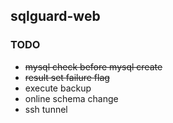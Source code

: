 ## sqlguard-web



### TODO
- ~~mysql check before mysql create~~
- ~~result set failure flag~~
- execute backup
- online schema change
- ssh tunnel